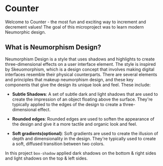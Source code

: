 # Counter

Welcome to Counter - the most fun and exciting way to increment and decrement values! The goal of this microproject was to learn modern Neumorphic design.

## What is Neumorphism Design?

Neumorphism Design is a style that uses shadows and highlights to create three-dimensional effects on a user interface element. The style is inspired by Skeuomorphism, which is a design concept that involves making digital interfaces resemble their physical counterparts. There are several elements and principles that makeup neumorphism design, and these key components that give the design its unique look and feel. These include:

- **Subtle Shadows**: A set of subtle dark and light shadows that are used to create the impression of an object floating above the surface. They're typically applied to the edges of the design to create a three-dimensional effect.

- **Rounded edges**: Rounded edges are used to soften the appearance of the design and give it a more tactile and organic look and feel.

- **Soft gradients(optional)**: Soft gradients are used to create the illusion of depth and dimensionality in the design. They're typically used to create a soft, diffused transition between two colors.

In this project `box-shadow` applied dark shadows on the bottom & right sides and light shadows on the top & left sides.
